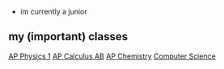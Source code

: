 - im currently a junior

## my (important) classes

[AP Physics 1](notes/school/physics.md)
[AP Calculus AB](notes/school/calc.md)
[AP Chemistry](notes/school/chem.md)
[Computer Science](notes/school/cs.md)